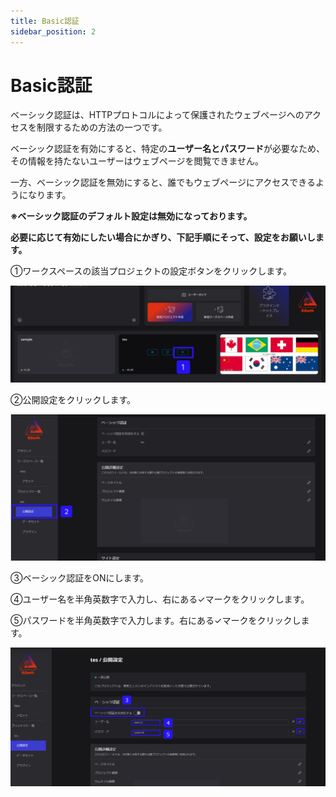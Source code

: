 ```yaml
---
title: Basic認証
sidebar_position: 2
---
```


# Basic認証

ベーシック認証は、HTTPプロトコルによって保護されたウェブページへのアクセスを制限するための方法の一つです。

ベーシック認証を有効にすると、特定の**ユーザー名とパスワード**が必要なため、その情報を持たないユーザーはウェブページを閲覧できません。

一方、ベーシック認証を無効にすると、誰でもウェブページにアクセスできるようになります。

**※ベーシック認証のデフォルト設定は無効になっております。**

**必要に応じて有効にしたい場合にかぎり、下記手順にそって、設定をお願いします。**

①ワークスペースの該当プロジェクトの設定ボタンをクリックします。

![Group_137_(4).png](./img/Group_137_(4).png)

②公開設定をクリックします。

![Group_139.png](./img/Group_139.png)

③ベーシック認証をONにします。

④ユーザー名を半角英数字で入力し、右にある✓マークをクリックします。

⑤パスワードを半角英数字で入力します。右にある✓マークをクリックします。

![Group_143.png](./img/Group_143.png)